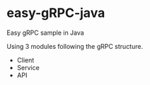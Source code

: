 # easy-gRPC-java
Easy gRPC sample in Java

Using 3 modules following the gRPC structure.
* Client
* Service
* API
